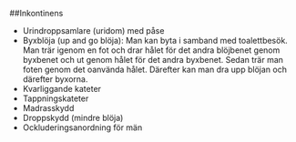 ##Inkontinens

* Urindroppsamlare (uridom) med påse
* Byxblöja (up and go blöja): Man kan byta i samband med toalettbesök. Man trär igenom en fot och drar hålet för det andra blöjbenet genom byxbenet och ut genom hålet för det andra byxbenet. Sedan trär man foten genom det oanvända hålet. Därefter kan man dra upp blöjan och därefter byxorna.
* Kvarliggande kateter
* Tappningskateter
* Madrasskydd
* Droppskydd (mindre blöja)
* Ockluderingsanordning för män
